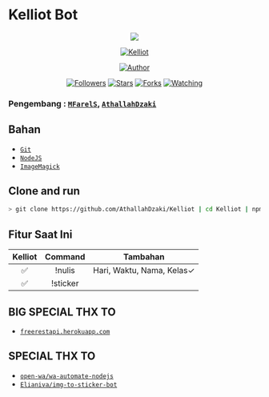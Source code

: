 # Kelliot Bot
<p align="center">
<img src="https://raw.githubusercontent.com/AthallahDzaki/Kelliot/master/cooltext370372990516808.png"/>
</p>
<p align="center">
<a href="#"><img title="Kelliot" src="https://img.shields.io/badge/Kelliot-blue?colorA=%23ff0000&colorB=%23017e40&style=for-the-badge"></a>
</p>
<p align="center">
<a href="https://github.com/AthallahDzaki"><img title="Author" src="https://img.shields.io/badge/Author-AthallahDzaki-blue.svg?style=for-the-badge&logo=github"></a>
</p>
<p align="center">
<a href="https://github.com/AthallahDzaki/followers"><img title="Followers" src="https://img.shields.io/github/followers/AthallahDzaki?color=blue&style=flat-square"></a>
<a href="https://github.com/AthallahDzaki/Kelliot/stargazers/"><img title="Stars" src="https://img.shields.io/github/stars/AthallahDzaki/Kelliot?color=red&style=flat-square"></a>
<a href="https://github.com/AthallahDzaki/Kelliot/network/members"><img title="Forks" src="https://img.shields.io/github/forks/AthallahDzaki/Kelliot?color=red&style=flat-square"></a>
<a href="https://github.com/MFarelS/RajinNulis-BOT/watchers"><img title="Watching" src="https://img.shields.io/github/watchers/MFarelS/RajinNulis-BOT?label=Watchers&color=blue&style=flat-square"></a>
</p>

### Pengembang : [`MFarelS`](https://github.com/MFarelS/RajinNulis-BOT), [`AthallahDzaki`](https://github.com/AthallahDzaki)

## Bahan
* [`Git`](https://git-scm.com/downloads)
* [`NodeJS`](https://nodejs.org/en/download) 
* [`ImageMagick`](https://imagemagick.org/script/download.php)

## Clone and run

```bash
> git clone https://github.com/AthallahDzaki/Kelliot | cd Kelliot | npm install gify-cli -g | npm i | npm start
```

## Fitur Saat Ini

| Kelliot |              Command             | Tambahan |
| :------------: | :------------------------------: | :------: |
|       ✅      |           !nulis           | Hari, Waktu, Nama, Kelas✓ |
|       ✅       |          !sticker         |          |

## BIG SPECIAL THX TO
* [`freerestapi.herokuapp.com`](https://github.com/AthallahDzaki/freerestapi2)

## SPECIAL THX TO
* [`open-wa/wa-automate-nodejs`](https://github.com/open-wa/wa-automate-nodejs)
* [`Elianiva/img-to-sticker-bot`](https://github.com/Elianiva/img-to-sticker-bot) 
